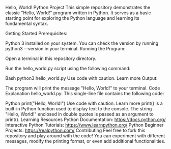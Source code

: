 Hello, World! Python Project
This simple repository demonstrates the classic "Hello, World!" program written in Python. It serves as a basic starting point for exploring the Python language and learning its fundamental syntax.

Getting Started
Prerequisites:

Python 3 installed on your system. You can check the version by running python3 --version in your terminal.
Running the Program:

Open a terminal in this repository directory.

Run the hello_world.py script using the following command:

Bash
python3 hello_world.py
Use code with caution. Learn more
Output:

The program will print the message "Hello, World!" to your terminal.
Code Explanation
hello_world.py: This single-line file contains the following code:

Python
print("Hello, World!")
Use code with caution. Learn more
print() is a built-in Python function used to display text to the console.
The string "Hello, World!" enclosed in double quotes is passed as an argument to print().
Learning Resources
Python Documentation: https://docs.python.org/
Interactive Python Tutorials: https://www.learnpython.org/
Python Beginner Projects: https://realpython.com/
Contributing
Feel free to fork this repository and play around with the code! You can experiment with different messages, modify the printing format, or even add additional functionalities.
